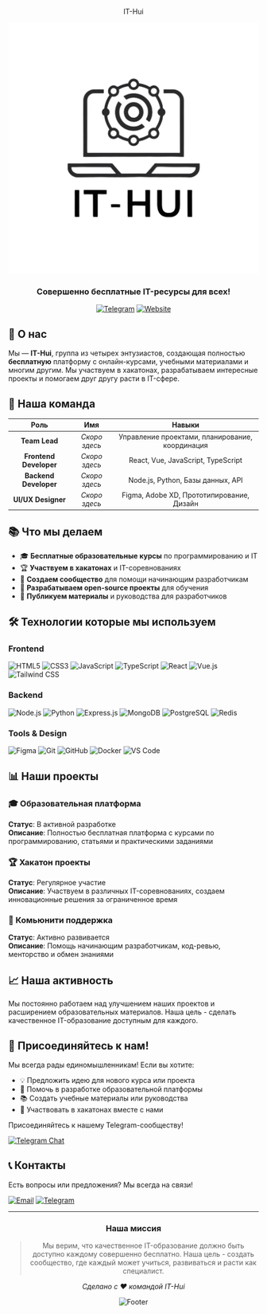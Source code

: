 <p align="center">
IT-Hui
</p>

<div align="center">
  
![Banner](assets/photo/logo.png)

### **Совершенно бесплатные IT-ресурсы для всех!**

[![Telegram](https://img.shields.io/badge/Telegram-Join%20Chat-2CA5E0?style=for-the-badge&logo=telegram&logoColor=white)](https://t.me/your_channel)
[![Website](https://img.shields.io/badge/Website-Visit%20Us-7E3FEB?style=for-the-badge&logo=google-chrome&logoColor=white)](https://uncledeniy.github.io/it-hui.github.io/index.html)

</div>

## 🚀 О нас

Мы — **IT-Hui**, группа из четырех энтузиастов, создающая полностью **бесплатную** платформу с онлайн-курсами, учебными материалами и многим другим. Мы участвуем в хакатонах, разрабатываем интересные проекты и помогаем друг другу расти в IT-сфере.

## 👥 Наша команда

| Роль | Имя | Навыки |
|:----:|:---:|:------:|
| **Team Lead** | *Скоро здесь* | Управление проектами, планирование, координация |
| **Frontend Developer** | *Скоро здесь* | React, Vue, JavaScript, TypeScript |
| **Backend Developer** | *Скоро здесь* | Node.js, Python, Базы данных, API |
| **UI/UX Designer** | *Скоро здесь* | Figma, Adobe XD, Прототипирование, Дизайн |

## 📚 Что мы делаем

- 🎓 **Бесплатные образовательные курсы** по программированию и IT
- 🏆 **Участвуем в хакатонах** и IT-соревнованиях
- 🌱 **Создаем сообщество** для помощи начинающим разработчикам
- 🔧 **Разрабатываем open-source проекты** для обучения
- 📖 **Публикуем материалы** и руководства для разработчиков

## 🛠 Технологии которые мы используем

### Frontend
![HTML5](https://img.shields.io/badge/HTML5-E34F26?style=flat-square&logo=html5&logoColor=white)
![CSS3](https://img.shields.io/badge/CSS3-1572B6?style=flat-square&logo=css3&logoColor=white)
![JavaScript](https://img.shields.io/badge/JavaScript-F7DF1E?style=flat-square&logo=javascript&logoColor=black)
![TypeScript](https://img.shields.io/badge/TypeScript-3178C6?style=flat-square&logo=typescript&logoColor=white)
![React](https://img.shields.io/badge/React-20232A?style=flat-square&logo=react&logoColor=61DAFB)
![Vue.js](https://img.shields.io/badge/Vue.js-4FC08D?style=flat-square&logo=vuedotjs&logoColor=white)
![Tailwind CSS](https://img.shields.io/badge/Tailwind_CSS-38B2AC?style=flat-square&logo=tailwind-css&logoColor=white)

### Backend
![Node.js](https://img.shields.io/badge/Node.js-339933?style=flat-square&logo=nodedotjs&logoColor=white)
![Python](https://img.shields.io/badge/Python-3776AB?style=flat-square&logo=python&logoColor=white)
![Express.js](https://img.shields.io/badge/Express.js-000000?style=flat-square&logo=express&logoColor=white)
![MongoDB](https://img.shields.io/badge/MongoDB-47A248?style=flat-square&logo=mongodb&logoColor=white)
![PostgreSQL](https://img.shields.io/badge/PostgreSQL-4169E1?style=flat-square&logo=postgresql&logoColor=white)
![Redis](https://img.shields.io/badge/Redis-DC382D?style=flat-square&logo=redis&logoColor=white)

### Tools & Design
![Figma](https://img.shields.io/badge/Figma-F24E1E?style=flat-square&logo=figma&logoColor=white)
![Git](https://img.shields.io/badge/Git-F05032?style=flat-square&logo=git&logoColor=white)
![GitHub](https://img.shields.io/badge/GitHub-181717?style=flat-square&logo=github&logoColor=white)
![Docker](https://img.shields.io/badge/Docker-2496ED?style=flat-square&logo=docker&logoColor=white)
![VS Code](https://img.shields.io/badge/VS_Code-007ACC?style=flat-square&logo=visual-studio-code&logoColor=white)

## 📊 Наши проекты

### 🎓 Образовательная платформа
**Статус**: В активной разработке  
**Описание**: Полностью бесплатная платформа с курсами по программированию, статьями и практическими заданиями

### 🏆 Хакатон проекты
**Статус**: Регулярное участие  
**Описание**: Участвуем в различных IT-соревнованиях, создаем инновационные решения за ограниченное время

### 🌱 Комьюнити поддержка
**Статус**: Активно развивается  
**Описание**: Помощь начинающим разработчикам, код-ревью, менторство и обмен знаниями

## 📈 Наша активность

Мы постоянно работаем над улучшением наших проектов и расширением образовательных материалов. Наша цель - сделать качественное IT-образование доступным для каждого.

## 🌟 Присоединяйтесь к нам!

Мы всегда рады единомышленникам! Если вы хотите:
- 💡 Предложить идею для нового курса или проекта
- 🔧 Помочь в разработке образовательной платформы
- 📚 Создать учебные материалы или руководства
- 🎯 Участвовать в хакатонах вместе с нами

Присоединяйтесь к нашему Telegram-сообществу!

[![Telegram Chat](https://img.shields.io/badge/Telegram-Join%20Chat-2CA5E0?style=for-the-badge&logo=telegram&logoColor=white)](https://t.me/your_chat)

## 📞 Контакты

Есть вопросы или предложения? Мы всегда на связи!

[![Email](https://img.shields.io/badge/Email-Contact%20Us-D14836?style=for-the-badge&logo=gmail&logoColor=white)](mailto:your-email@example.com)
[![Telegram](https://img.shields.io/badge/Telegram-Message%20Us-2CA5E0?style=for-the-badge&logo=telegram&logoColor=white)](https://t.me/your_username)

---

<div align="center">

### **Наша миссия**
> Мы верим, что качественное IT-образование должно быть доступно каждому совершенно бесплатно. Наша цель - создать сообщество, где каждый может учиться, развиваться и расти как специалист.

*Сделано с ❤️ командой IT-Hui*

![Footer](https://capsule-render.vercel.app/api?type=waving&color=7E3FEB&height=100&section=footer)

</div>
